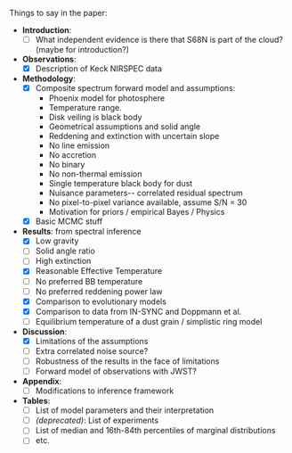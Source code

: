 Things to say in the paper:
- **Introduction**:
  - [ ] What independent evidence is there that S68N is part of the cloud? (maybe for introduction?)
- **Observations**:
  - [x] Description of Keck NIRSPEC data
- **Methodology**:  
  - [x] Composite spectrum forward model and assumptions:  
    - Phoenix model for photosphere
    - Temperature range.
    - Disk veiling is black body
    - Geometrical assumptions and solid angle
    - Reddening and extinction with uncertain slope
    - No line emission
    - No accretion
    - No binary
    - No non-thermal emission
    - Single temperature black body for dust
    - Nuisance parameters-- correlated residual spectrum
    - No pixel-to-pixel variance available, assume S/N = 30
    - Motivation for priors / empirical Bayes / Physics
  - [x] Basic MCMC stuff
- **Results**: from spectral inference
  - [x] Low gravity
  - [ ] Solid angle ratio
  - [ ] High extinction
  - [x] Reasonable Effective Temperature
  - [ ] No preferred BB temperature
  - [ ] No preferred reddening power law
  - [x] Comparison to evolutionary models
  - [x] Comparison to data from IN-SYNC and Doppmann et al.
  - [ ] Equilibrium temperature of a dust grain / simplistic ring model
- **Discussion**:
  - [x] Limitations of the assumptions
  - [ ] Extra correlated noise source?
  - [ ] Robustness of the results in the face of limitations
  - [ ] Forward model of observations with JWST?
- **Appendix**:
  - [ ] Modifications to inference framework
- **Tables**:
  - [ ] List of model parameters and their interpretation
  - [ ] *(deprecated)*: List of experiments
  - [ ] List of median and 16th-84th percentiles of marginal distributions
  - [ ] etc.
